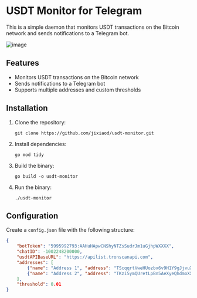 # USDT Monitor for Telegram

This is a simple daemon that monitors USDT transactions on the Bitcoin network and sends notifications to a Telegram bot.

![image](https://github.com/jixiaod/usdt-monitor/images/screenshot.png)

## Features

- Monitors USDT transactions on the Bitcoin network
- Sends notifications to a Telegram bot
- Supports multiple addresses and custom thresholds

## Installation

1. Clone the repository:
   ```
   git clone https://github.com/jixiaod/usdt-monitor.git
   ```

2. Install dependencies:
   ```
   go mod tidy
   ```

3. Build the binary:
   ```
   go build -o usdt-monitor
   ```

4. Run the binary:
   ```
   ./usdt-monitor
   ```

## Configuration    

Create a `config.json` file with the following structure:

```json
{
    "botToken": "5995992793:AAHuHApwCNShyNTZsSudrJm1uGjhpWXXXX",
    "chatID": -1002248200000,
    "usdtAPIBaseURL": "https://apilist.tronscanapi.com",
    "addresses": [
        {"name": "Address 1", "address": "TScqqrtVweHUozbx6v9H1Y9gJjvuXXXXXX"},
        {"name": "Address 2", "address": "TKzi5ymQUretLpBn5AeXyeQhdmoXXXXXXX"}
    ],
    "threshold": 0.01
}
```

